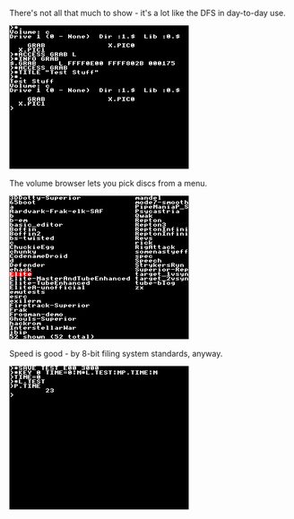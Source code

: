 There's not all that much to show - it's a lot like the DFS in
day-to-day use.

![some DFS commands](./pic2.png)

The volume browser lets you pick discs from a menu.

![volume browser image](./pic1.png)

Speed is good - by 8-bit filing system standards, anyway.

![speed test image](./pic3.png)
